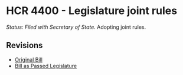# HCR 4400 - Legislature joint rules
*Status: Filed with Secretary of State.*
Adopting joint rules.

## Revisions
* [Original Bill](1/)
* [Bill as Passed Legislature](1/)